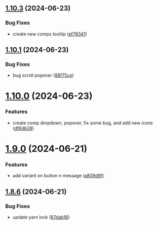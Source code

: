 ## [1.10.3](https://github.com/hattaalfaritzy/hzy-ui/compare/v1.10.1...v1.10.3) (2024-06-23)


### Bug Fixes

* create new comps tooltip ([ef78341](https://github.com/hattaalfaritzy/hzy-ui/commit/ef783412556e478d779e2294eb74148bbf66689b))



## [1.10.1](https://github.com/hattaalfaritzy/hzy-ui/compare/v1.10.0...v1.10.1) (2024-06-23)


### Bug Fixes

* bug scroll popover ([88f75ce](https://github.com/hattaalfaritzy/hzy-ui/commit/88f75cec3b8ed8a50699717d095488c47311b9c3))



# [1.10.0](https://github.com/hattaalfaritzy/hzy-ui/compare/v1.9.0...v1.10.0) (2024-06-23)


### Features

* create comp dropdown, popover, fix some bug, and add new icons ([df6db28](https://github.com/hattaalfaritzy/hzy-ui/commit/df6db28a0d881d2fa22a8ee6ec6d13c8fa4b50a0))



# [1.9.0](https://github.com/hattaalfaritzy/hzy-ui/compare/v1.8.6...v1.9.0) (2024-06-21)


### Features

* add variant on button n message ([a809d9f](https://github.com/hattaalfaritzy/hzy-ui/commit/a809d9f102168458ef8e93c4f81f178602e1f3a2))



## [1.8.6](https://github.com/hattaalfaritzy/hzy-ui/compare/v1.8.5...v1.8.6) (2024-06-21)


### Bug Fixes

* update yarn lock ([67dab16](https://github.com/hattaalfaritzy/hzy-ui/commit/67dab16225a6e0c2b9269990ce3b0636a81ee3cb))



